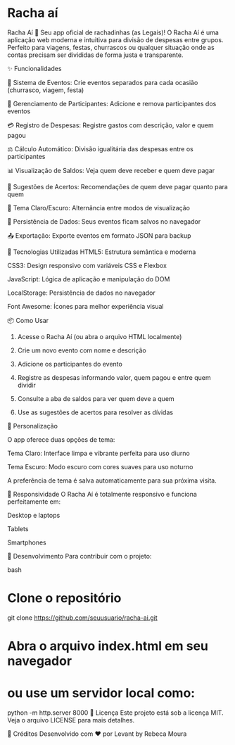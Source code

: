 # Racha aí
Racha Aí 💸 Seu app oficial de rachadinhas (as Legais)!  O Racha Aí é uma aplicação web moderna e intuitiva para divisão de despesas entre grupos. Perfeito para viagens, festas, churrascos ou qualquer situação onde as contas precisam ser divididas de forma justa e transparente.

✨ Funcionalidades

🎯 Sistema de Eventos: Crie eventos separados para cada ocasião (churrasco, viagem, festa)

👥 Gerenciamento de Participantes: Adicione e remova participantes dos eventos

💳 Registro de Despesas: Registre gastos com descrição, valor e quem pagou

⚖️ Cálculo Automático: Divisão igualitária das despesas entre os participantes

📊 Visualização de Saldos: Veja quem deve receber e quem deve pagar

🤝 Sugestões de Acertos: Recomendações de quem deve pagar quanto para quem

🎨 Tema Claro/Escuro: Alternância entre modos de visualização

💾 Persistência de Dados: Seus eventos ficam salvos no navegador

📤 Exportação: Exporte eventos em formato JSON para backup

🚀 Tecnologias Utilizadas
HTML5: Estrutura semântica e moderna

CSS3: Design responsivo com variáveis CSS e Flexbox

JavaScript: Lógica de aplicação e manipulação do DOM

LocalStorage: Persistência de dados no navegador

Font Awesome: Ícones para melhor experiência visual

📦 Como Usar

1. Acesse o Racha Aí (ou abra o arquivo HTML localmente)

2. Crie um novo evento com nome e descrição

3. Adicione os participantes do evento

4. Registre as despesas informando valor, quem pagou e entre quem dividir

5. Consulte a aba de saldos para ver quem deve a quem

6. Use as sugestões de acertos para resolver as dívidas

🎨 Personalização

O app oferece duas opções de tema:

Tema Claro: Interface limpa e vibrante perfeita para uso diurno

Tema Escuro: Modo escuro com cores suaves para uso noturno

A preferência de tema é salva automaticamente para sua próxima visita.

📱 Responsividade
O Racha Aí é totalmente responsivo e funciona perfeitamente em:

Desktop e laptops

Tablets

Smartphones

🔧 Desenvolvimento
Para contribuir com o projeto:

bash
# Clone o repositório
git clone https://github.com/seuusuario/racha-ai.git

# Abra o arquivo index.html em seu navegador
# ou use um servidor local como:
python -m http.server 8000
📄 Licença
Este projeto está sob a licença MIT. Veja o arquivo LICENSE para mais detalhes.

👥 Créditos
Desenvolvido com ❤️ por Levant by Rebeca Moura
